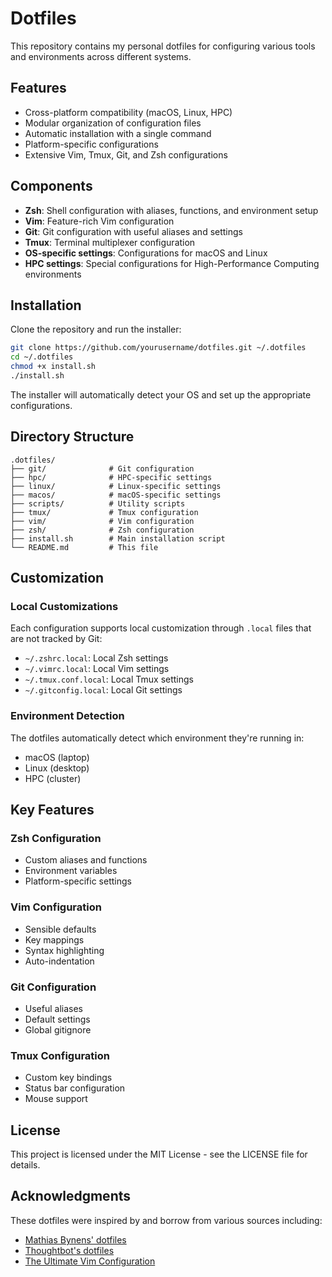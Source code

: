 # Dotfiles

This repository contains my personal dotfiles for configuring various tools and environments across different systems.

## Features

- Cross-platform compatibility (macOS, Linux, HPC)
- Modular organization of configuration files
- Automatic installation with a single command
- Platform-specific configurations
- Extensive Vim, Tmux, Git, and Zsh configurations

## Components

- **Zsh**: Shell configuration with aliases, functions, and environment setup
- **Vim**: Feature-rich Vim configuration
- **Git**: Git configuration with useful aliases and settings
- **Tmux**: Terminal multiplexer configuration
- **OS-specific settings**: Configurations for macOS and Linux
- **HPC settings**: Special configurations for High-Performance Computing environments

## Installation

Clone the repository and run the installer:

```bash
git clone https://github.com/yourusername/dotfiles.git ~/.dotfiles
cd ~/.dotfiles
chmod +x install.sh
./install.sh
```

The installer will automatically detect your OS and set up the appropriate configurations.

## Directory Structure

```
.dotfiles/
├── git/              # Git configuration
├── hpc/              # HPC-specific settings
├── linux/            # Linux-specific settings
├── macos/            # macOS-specific settings
├── scripts/          # Utility scripts
├── tmux/             # Tmux configuration
├── vim/              # Vim configuration
├── zsh/              # Zsh configuration
├── install.sh        # Main installation script
└── README.md         # This file
```

## Customization

### Local Customizations

Each configuration supports local customization through `.local` files that are not tracked by Git:

- `~/.zshrc.local`: Local Zsh settings
- `~/.vimrc.local`: Local Vim settings
- `~/.tmux.conf.local`: Local Tmux settings
- `~/.gitconfig.local`: Local Git settings

### Environment Detection

The dotfiles automatically detect which environment they're running in:

- macOS (laptop)
- Linux (desktop)
- HPC (cluster)

## Key Features

### Zsh Configuration

- Custom aliases and functions
- Environment variables
- Platform-specific settings

### Vim Configuration

- Sensible defaults
- Key mappings
- Syntax highlighting
- Auto-indentation

### Git Configuration

- Useful aliases
- Default settings
- Global gitignore

### Tmux Configuration

- Custom key bindings
- Status bar configuration
- Mouse support

## License

This project is licensed under the MIT License - see the LICENSE file for details.

## Acknowledgments

These dotfiles were inspired by and borrow from various sources including:
- [Mathias Bynens' dotfiles](https://github.com/mathiasbynens/dotfiles)
- [Thoughtbot's dotfiles](https://github.com/thoughtbot/dotfiles)
- [The Ultimate Vim Configuration](https://github.com/amix/vimrc)
